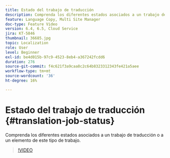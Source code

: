 ```yaml
---
title: Estado del trabajo de traducción
description: Comprenda los diferentes estados asociados a un trabajo de traducción o a un elemento de este tipo de trabajo.
feature: Language Copy, Multi Site Manager
doc-type: Feature Video
version: 6.4, 6.5, Cloud Service
jira: KT-5846
thumbnail: 36685.jpg
topic: Localization
role: User
level: Beginner
exl-id: be4d015b-97c9-4523-8eb4-a367242fcdd6
duration: 276
source-git-commit: f4c621f3a9caa8c2c64b8323312343fe421a5aee
workflow-type: tm+mt
source-wordcount: '36'
ht-degree: 16%

---
```


# Estado del trabajo de traducción {#translation-job-status}

Comprenda los diferentes estados asociados a un trabajo de traducción o a un elemento de este tipo de trabajo.

>[!VIDEO](https://video.tv.adobe.com/v/36685?quality=12&learn=on)

